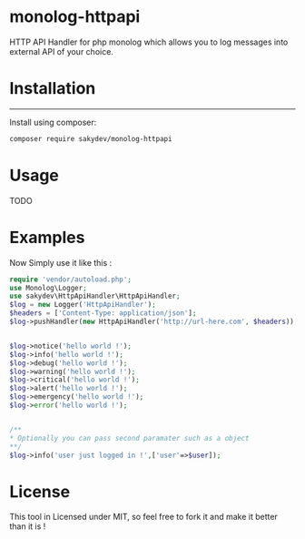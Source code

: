 

monolog-httpapi
=============

HTTP API Handler for php monolog which allows you to log messages into external API of your choice.


# Installation
-----------
Install using composer:

```bash
composer require sakydev/monolog-httpapi  
```

# Usage
TODO

# Examples
Now Simply use it like this :

```php
require 'vendor/autoload.php';
use Monolog\Logger;
use sakydev\HttpApiHandler\HttpApiHandler;
$log = new Logger('HttpApiHandler');
$headers = ['Content-Type: application/json'];
$log->pushHandler(new HttpApiHandler('http://url-here.com', $headers));


$log->notice('hello world !');
$log->info('hello world !');
$log->debug('hello world !');
$log->warning('hello world !');
$log->critical('hello world !');
$log->alert('hello world !');
$log->emergency('hello world !');
$log->error('hello world !');


/**
* Optionally you can pass second paramater such as a object
**/
$log->info('user just logged in !',['user'=>$user]);

```

# License
This tool in Licensed under MIT, so feel free to fork it and make it better than it is !
